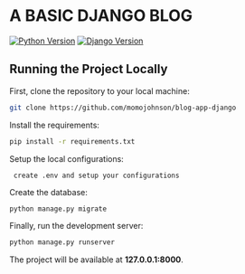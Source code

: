 # A BASIC DJANGO BLOG
[![Python Version](https://img.shields.io/badge/python-3.6-brightgreen.svg)](https://python.org)
[![Django Version](https://img.shields.io/badge/django-2.0.1-brightgreen.svg)](https://djangoproject.com)

## Running the Project Locally

First, clone the repository to your local machine:

```bash
git clone https://github.com/momojohnson/blog-app-django
```

Install the requirements:

```bash
pip install -r requirements.txt
```

Setup the local configurations:

```
 create .env and setup your configurations
```

Create the database:

```bash
python manage.py migrate
```

Finally, run the development server:

```bash
python manage.py runserver
```

The project will be available at **127.0.0.1:8000**.